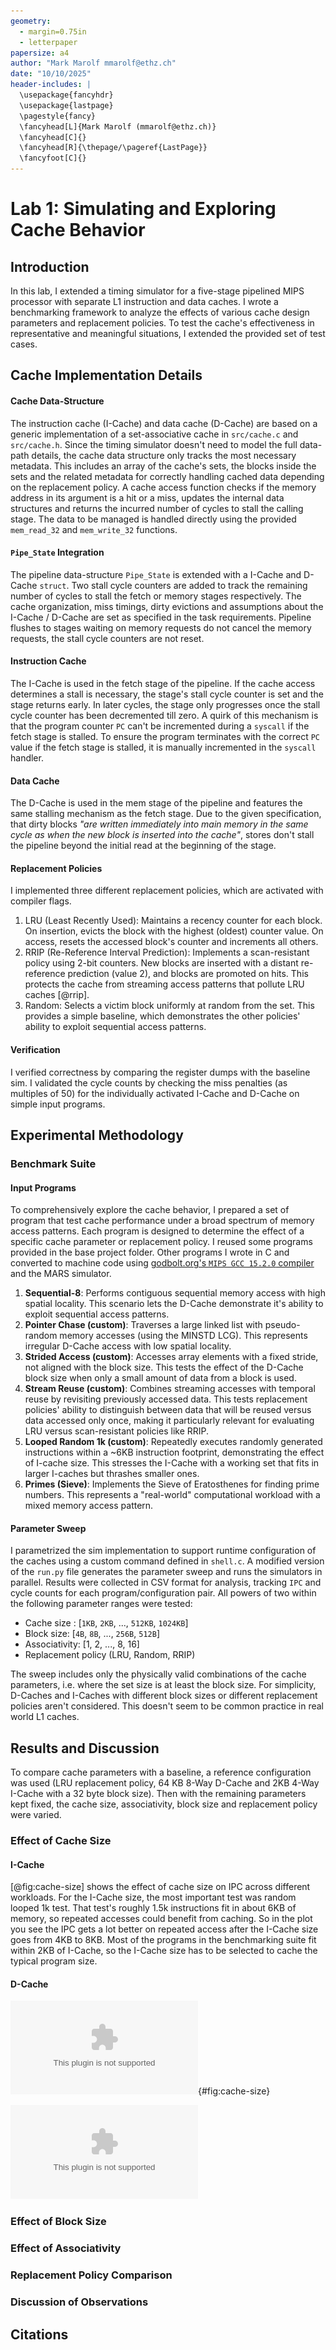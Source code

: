 ```yaml
---
geometry:
  - margin=0.75in
  - letterpaper
papersize: a4
author: "Mark Marolf mmarolf@ethz.ch"
date: "10/10/2025"
header-includes: |
  \usepackage{fancyhdr}
  \usepackage{lastpage}
  \pagestyle{fancy}
  \fancyhead[L]{Mark Marolf (mmarolf@ethz.ch)}
  \fancyhead[C]{}
  \fancyhead[R]{\thepage/\pageref{LastPage}}
  \fancyfoot[C]{}
---
```


<!-- pandoc report.md --to=pdf -o report.pdf --pdf-engine=xelatex --bibliography citations.bib -F pandoc-crossref --citeproc -->

# Lab 1: Simulating and Exploring Cache Behavior

## Introduction

In this lab, I extended a timing simulator for a five-stage pipelined MIPS processor with separate L1 instruction and data caches. I wrote a benchmarking framework to analyze the effects of various cache design parameters and replacement policies. To test the cache's effectiveness in representative and meaningful situations, I extended the provided set of test cases.

## Cache Implementation Details

#### Cache Data-Structure
The instruction cache (I-Cache) and data cache (D-Cache) are based on a generic implementation of a set-associative cache in `src/cache.c` and `src/cache.h`. Since the timing simulator doesn't need to model the full data-path details, the cache data structure only tracks the most necessary metadata. This includes an array of the cache's sets, the blocks inside the sets and the related metadata for correctly handling cached data depending on the replacement policy. A cache access function checks if the memory address in its argument is a hit or a miss, updates the internal data structures and returns the incurred number of cycles to stall the calling stage. The data to be managed is handled directly using the provided `mem_read_32` and `mem_write_32` functions. 

#### `Pipe_State` Integration
The pipeline data-structure `Pipe_State` is extended with a I-Cache and D-Cache `struct`. Two stall cycle counters are added to track the remaining number of cycles to stall the fetch or memory stages respectively. The cache organization, miss timings, dirty evictions and assumptions about the I-Cache / D-Cache are set as specified in the task requirements. Pipeline flushes to stages waiting on memory requests do not cancel the memory requests, the stall cycle counters are not reset.

#### Instruction Cache

The I-Cache is used in the fetch stage of the pipeline. If the cache access determines a stall is necessary, the stage's stall cycle counter is set and the stage returns early. In later cycles, the stage only progresses once the stall cycle counter has been decremented till zero. A quirk of this mechanism is that the program counter `PC` can't be incremented during a `syscall` if the fetch stage is stalled. To ensure the program terminates with the correct `PC` value if the fetch stage is stalled, it is manually incremented in the `syscall` handler.

#### Data Cache

The D-Cache is used in the mem stage of the pipeline and features the same stalling mechanism as the fetch stage. Due to the given specification, that dirty blocks _"are written immediately into main memory in the same cycle as when the new block is inserted into the cache"_, stores don't stall the pipeline beyond the initial read at the beginning of the stage. 
<!-- Since this seems unrealistic, I implemented an experimental version of the memory stage that writes through dirty D-Cache blocks incurring additional pipeline stall cycles. Though due to the increase in runtime and additional complexity, I discarded this modification. -->

#### Replacement Policies 
I implemented three different replacement policies, which are activated with compiler flags. 

1. LRU (Least Recently Used): Maintains a recency counter for each block. On insertion, evicts the block with the highest (oldest) counter value. On access, resets the accessed block's counter and increments all others.
2. RRIP (Re-Reference Interval Prediction): Implements a scan-resistant policy using 2-bit counters. New blocks are inserted with a distant re-reference prediction (value 2), and blocks are promoted on hits. This protects the cache from streaming access patterns that pollute LRU caches [@rrip].
3. Random: Selects a victim block uniformly at random from the set. This provides a simple baseline, which demonstrates the other policies' ability to exploit sequential access patterns.


#### Verification

I verified correctness by comparing the register dumps with the baseline sim. I validated the cycle counts by checking the miss penalties (as multiples of 50) for the individually activated I-Cache and D-Cache on simple input programs.

## Experimental Methodology

### Benchmark Suite

<!-- As suggested in the task description, cache performance is measured using the `IPC`. -->

#### Input Programs

To comprehensively explore the cache behavior, I prepared a set of program that test cache performance under a broad spectrum of memory access patterns. Each program is designed to determine the effect of a specific cache parameter or replacement policy. I reused some programs provided in the base project folder. Other programs I wrote in C and converted to machine code using [godbolt.org's `MIPS GCC 15.2.0` compiler](https://godbolt.org) and the MARS simulator.

1. **Sequential-8**: Performs contiguous sequential memory access with high spatial locality. This scenario lets the D-Cache demonstrate it's ability to exploit sequential access patterns.
2. **Pointer Chase (custom)**: Traverses a large linked list with pseudo-random memory accesses (using the MINSTD LCG). This represents irregular D-Cache access with low spatial locality. 
3. **Strided Access (custom)**: Accesses array elements with a fixed stride, not aligned with the block size. This tests the effect of the D-Cache block size when only a small amount of data from a block is used.
4. **Stream Reuse (custom)**: Combines streaming accesses with temporal reuse by revisiting previously accessed data. This tests replacement policies' ability to distinguish between data that will be reused versus data accessed only once, making it particularly relevant for evaluating LRU versus scan-resistant policies like RRIP.
5. **Looped Random 1k (custom)**: Repeatedly executes randomly generated instructions within a ~6KB instruction footprint, demonstrating the effect of I-cache size. This stresses the I-Cache with a working set that fits in larger I-caches but thrashes smaller ones.
6. **Primes (Sieve)**: Implements the Sieve of Eratosthenes for finding prime numbers. This represents a "real-world" computational workload with a mixed memory access pattern.

####  Parameter Sweep

I parametrized the sim implementation to support runtime configuration of the caches using a custom command defined in `shell.c`. A modified version of the `run.py` file generates the parameter sweep and runs the simulators in parallel. Results were collected in CSV format for analysis, tracking `IPC` and cycle counts for each program/configuration pair. All powers of two within the following parameter ranges were tested:

- Cache size : [`1KB`, `2KB`, ..., `512KB`, `1024KB`]
- Block size: [`4B`, `8B`, ..., `256B`, `512B`]
- Associativity: [1, 2, ..., 8, 16]
- Replacement policy (LRU, Random, RRIP)

The sweep includes only the physically valid combinations of the cache parameters, i.e. where the set size is at least the block size. For simplicity, D-Caches and I-Caches with different block sizes or different replacement policies aren't considered. This doesn't seem to be common practice in real world L1 caches.


## Results and Discussion

To compare cache parameters with a baseline, a reference configuration was used (LRU replacement policy, 64 KB 8-Way D-Cache and 2KB 4-Way I-Cache with a 32 byte block size). Then with the remaining parameters kept fixed, the cache size, associativity, block size and replacement policy were varied.

### Effect of Cache Size

#### I-Cache

[@fig:cache-size] shows the effect of cache size on IPC across different workloads. For the I-Cache size, the most important test was random looped 1k test. That test's roughly 1.5k instructions fit in about 6KB of memory, so repeated accesses could benefit from caching. So in the plot you see the IPC gets a lot better on repeated access after the I-Cache size goes from 4KB to 8KB. Most of the programs in the benchmarking suite fit within 2KB of I-Cache, so the I-Cache size has to be selected to cache the typical program size. 

#### D-Cache



![Effect of Cache Size on IPC (LRU, 4-Way I-Cache, 8-Way D-Cache, 32B Blocks)](./plots/cache_size.eps){#fig:cache-size}

![Effect of Block Size on Performance (LRU, 2KB I-Cache 4-way, 64KB D-Cache 8-way)](./plots/block_size.eps)


### Effect of Block Size

### Effect of Associativity

### Replacement Policy Comparison

### Discussion of Observations

## Citations